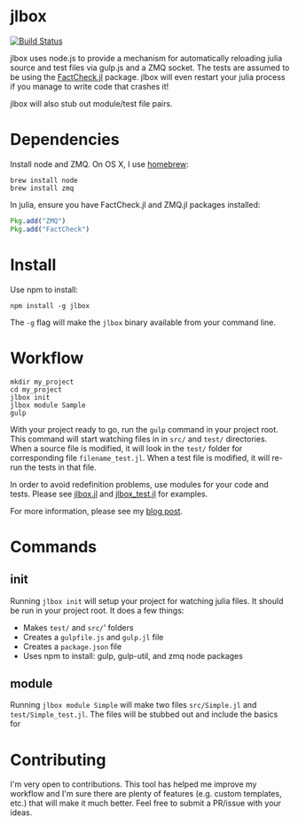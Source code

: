 # jlbox

[![Build Status](https://travis-ci.org/compressed/jlbox.png)](https://travis-ci.org/compressed/jlbox)

jlbox uses node.js to provide a mechanism for automatically reloading julia source and test files via gulp.js and a ZMQ socket. The tests are assumed to be using the [FactCheck.jl](https://github.com/zachallaun/FactCheck.jl) package. jlbox will even restart your julia process if you manage to write code that crashes it!

jlbox will also stub out module/test file pairs.

# Dependencies

Install node and ZMQ. On OS X, I use [homebrew](http://brew.sh/):

```shell
brew install node
brew install zmq
```

In julia, ensure you have FactCheck.jl and ZMQ.jl packages installed:

```julia
Pkg.add("ZMQ")
Pkg.add("FactCheck")
```

# Install

Use npm to install:

```shell
npm install -g jlbox
```

The `-g` flag will make the `jlbox` binary available from your command line.

# Workflow

```shell
mkdir my_project
cd my_project
jlbox init
jlbox module Sample
gulp
```

With your project ready to go, run the `gulp` command in your project root. This command will start watching files in in `src/` and `test/` directories. When a source file is modified, it will look in the `test/` folder for corresponding file `filename_test.jl`. When a test file is modified, it will re-run the tests in that file.

In order to avoid redefinition problems, use modules for your code and tests. Please see [jlbox.jl](src/templates/jlbox.jl) and [jlbox_test.jl](src/templates/jlbox_test.jl) for examples.

For more information, please see my [blog post](http://techstrings.com/).

# Commands

## init

Running `jlbox init` will setup your project for watching julia files. It should be run in your project root. It does a few things:

- Makes `test/` and `src/`' folders
- Creates a `gulpfile.js` and `gulp.jl` file
- Creates a `package.json` file
- Uses npm to install: gulp, gulp-util, and zmq node packages

## module

Running `jlbox module Simple` will make two files `src/Simple.jl` and `test/Simple_test.jl`. The files will be stubbed out and include the basics for

# Contributing

I'm very open to contributions. This tool has helped me improve my workflow and I'm sure there are plenty of features (e.g. custom templates, etc.) that will make it much better. Feel free to submit a PR/issue with your ideas.
